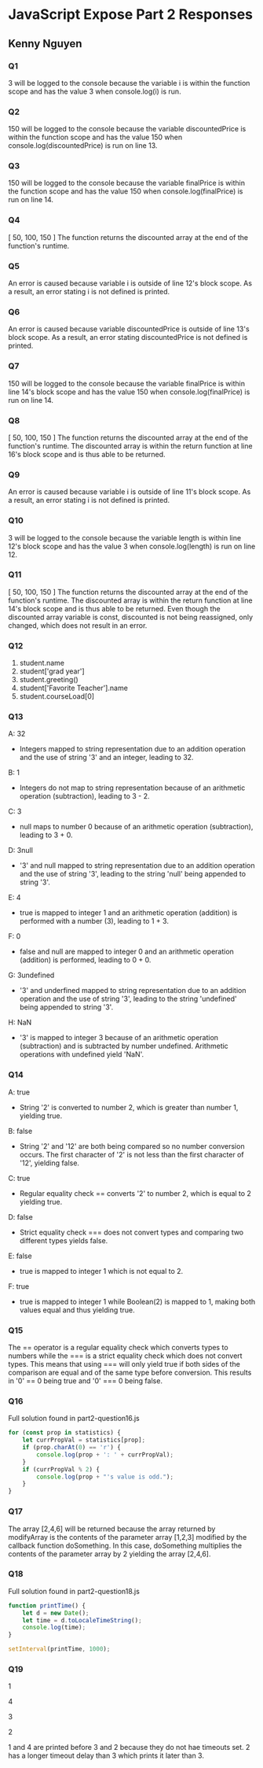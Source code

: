 # JavaScript Expose Part 2 Responses

## Kenny Nguyen

### Q1

3 will be logged to the console because the variable i is within the function scope and has the value 3 when console.log(i) is run.

### Q2

150 will be logged to the console because the variable discountedPrice is within the function scope and has the value 150 when console.log(discountedPrice) is run on line 13.

### Q3

150 will be logged to the console because the variable finalPrice is within the function scope and has the value 150 when console.log(finalPrice) is run on line 14.

### Q4

[ 50, 100, 150 ]
The function returns the discounted array at the end of the function's runtime.

### Q5

An error is caused because variable i is outside of line 12's block scope. As a result, an error stating i is not defined is printed.

### Q6

An error is caused because variable discountedPrice is outside of line 13's block scope. As a result, an error stating discountedPrice is not defined is printed.

### Q7

150 will be logged to the console because the variable finalPrice is within line 14's block scope and has the value 150 when console.log(finalPrice) is run on line 14.

### Q8

[ 50, 100, 150 ]
The function returns the discounted array at the end of the function's runtime.
The discounted array is within the return function at line 16's block scope and is thus able to be returned.

### Q9

An error is caused because variable i is outside of line 11's block scope. As a result, an error stating i is not defined is printed.

### Q10

3 will be logged to the console because the variable length is within line 12's block scope and has the value 3 when console.log(length) is run on line 12.

### Q11

[ 50, 100, 150 ]
The function returns the discounted array at the end of the function's runtime.
The discounted array is within the return function at line 14's block scope and is thus able to be returned.
Even though the discounted array variable is const, discounted is not being reassigned, only changed, which does not result in an error.

### Q12

1. student.name
2. student['grad year']
3. student.greeting()
4. student['Favorite Teacher'].name
5. student.courseLoad[0]

### Q13

A:  32

* Integers mapped to string representation due to an addition operation and the use of string '3' and an integer, leading to 32.

B:  1

* Integers do not map to string representation because of an arithmetic operation (subtraction), leading to 3 - 2.

C:  3

* null maps to number 0 because of an arithmetic operation (subtraction), leading to 3 + 0.

D:  3null

* '3' and null mapped to string representation due to an addition operation and the use of string '3', leading to the string 'null' being appended to string '3'.

E:  4

* true is mapped to integer 1 and an arithmetic operation (addition) is performed with a number (3), leading to 1 + 3.

F:  0

* false and null are mapped to integer 0 and an arithmetic operation (addition) is performed, leading to 0 + 0.

G:  3undefined

* '3' and underfined mapped to string representation due to an addition operation and the use of string '3', leading to the string 'undefined' being appended to string '3'.

H:  NaN

* '3' is mapped to integer 3 because of an arithmetic operation (subtraction) and is subtracted by number undefined. Arithmetic operations with undefined yield 'NaN'.

### Q14

A:  true

* String '2' is converted to number 2, which is greater than number 1, yielding true.

B:  false

* String '2' and '12' are both being compared so no number conversion occurs. The first character of '2' is not less than the first character of '12', yielding false.

C:  true

* Regular equality check == converts '2' to number 2, which is equal to 2 yielding true.

D:  false

* Strict equality check === does not convert types and comparing two different types yields false.

E:  false

* true is mapped to integer 1 which is not equal to 2.

F:  true

* true is mapped to integer 1 while Boolean(2) is mapped to 1, making both values equal and thus yielding true.

### Q15

The == operator is a regular equality check which converts types to numbers while the === is a strict equality check which does not convert types. This means that using === will only yield true if both sides of the comparison are equal and of the same type before conversion. This results in '0' == 0 being true and '0' === 0 being false.

### Q16

Full solution found in part2-question16.js

```js
for (const prop in statistics) {
    let currPropVal = statistics[prop];
    if (prop.charAt(0) == 'r') {
        console.log(prop + ': ' + currPropVal);
    }
    if (currPropVal % 2) {
        console.log(prop + "'s value is odd.");
    }
}
```

### Q17

The array [2,4,6] will be returned because the array returned by modifyArray is the contents of the parameter array [1,2,3] modified by the callback function doSomething. In this case, doSomething multiplies the contents of the parameter array by 2 yielding the array [2,4,6].

### Q18

Full solution found in part2-question18.js

```js
function printTime() {
    let d = new Date();
    let time = d.toLocaleTimeString();
    console.log(time);
}

setInterval(printTime, 1000);
```

### Q19

1

4

3

2

1 and 4 are printed before 3 and 2 because they do not hae timeouts set. 2 has a longer timeout delay than 3 which prints it later than 3.
